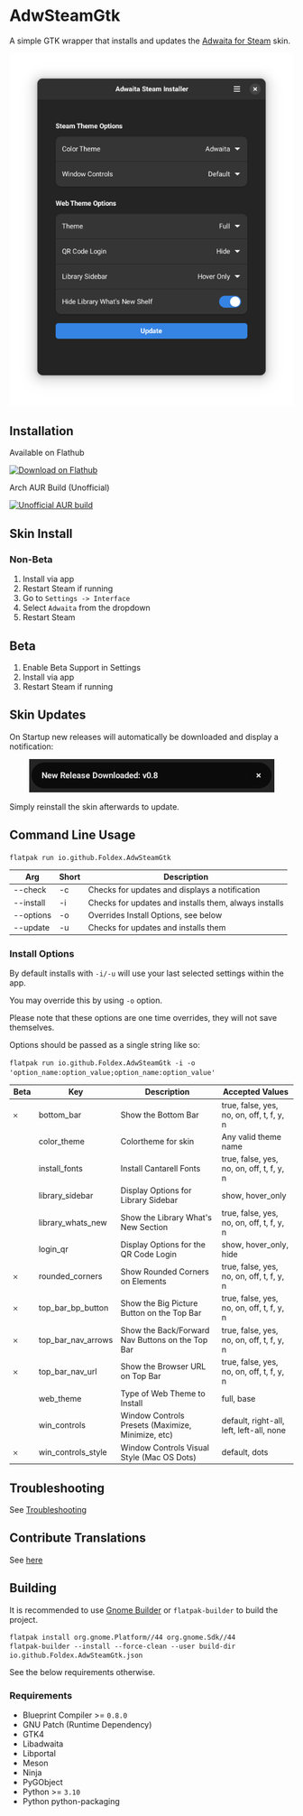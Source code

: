 # AdwSteamGtk

A simple GTK wrapper that installs and updates the [Adwaita for Steam](https://github.com/tkashkin/Adwaita-for-Steam) skin.

<p align="center"><img src="img/screen.png?raw=true" /></p>

## Installation

Available on Flathub

<a href="https://flathub.org/apps/details/io.github.Foldex.AdwSteamGtk">
    <img width="200" alt="Download on Flathub" src="https://flathub.org/assets/badges/flathub-badge-i-en.svg"/>
</a>

<br/>

Arch AUR Build (Unofficial)

<a href="https://aur.archlinux.org/packages/adwsteamgtk">
    <img width="200" alt="Unofficial AUR build" src="https://img.shields.io/aur/version/adwsteamgtk?style=for-the-badge">
</a>

## Skin Install

### Non-Beta

1. Install via app
2. Restart Steam if running
3. Go to `Settings -> Interface`
4. Select `Adwaita` from the dropdown
5. Restart Steam

## Beta

1. Enable Beta Support in Settings
2. Install via app
3. Restart Steam if running

## Skin Updates

On Startup new releases will automatically be downloaded and display a notification:

<p align="center"><img src="img/update.png?raw=true" /></p>

Simply reinstall the skin afterwards to update.

## Command Line Usage

`flatpak run io.github.Foldex.AdwSteamGtk`

| Arg             | Short  | Description                                              |
| --------------  | ------ | -------------------------------------------------------- |
| --check         | -c     | Checks for updates and displays a notification           |
| --install       | -i     | Checks for updates and installs them, always installs    |
| --options       | -o     | Overrides Install Options, see below                     |
| --update        | -u     | Checks for updates and installs them                     |

### Install Options

By default installs with `-i/-u` will use your last selected settings within the app.

You may override this by using `-o` option.

Please note that these options are one time overrides, they will not save themselves.

Options should be passed as a single string like so:

`flatpak run io.github.Foldex.AdwSteamGtk -i -o 'option_name:option_value;option_name:option_value'`

| Beta | Key                | Description                                        | Accepted Values                                          |
| ---- | ------------------ | -------------------------------------------------- | -------------------------------------------------------- |
| 𐄂    | bottom_bar         | Show the Bottom Bar                                | true, false, yes, no, on, off, t, f, y, n                |
|      | color_theme        | Colortheme for skin                                | Any valid theme name                                     |
|      | install_fonts      | Install Cantarell Fonts                            | true, false, yes, no, on, off, t, f, y, n                |
|      | library_sidebar    | Display Options for Library Sidebar                | show, hover_only                                         |
|      | library_whats_new  | Show the Library What's New Section                | true, false, yes, no, on, off, t, f, y, n                |
|      | login_qr           | Display Options for the QR Code Login              | show, hover_only, hide                                   |
| 𐄂    | rounded_corners    | Show Rounded Corners on Elements                   | true, false, yes, no, on, off, t, f, y, n                |
| 𐄂    | top_bar_bp_button  | Show the Big Picture Button on the Top Bar         | true, false, yes, no, on, off, t, f, y, n                |
| 𐄂    | top_bar_nav_arrows | Show the Back/Forward Nav Buttons on the Top Bar   | true, false, yes, no, on, off, t, f, y, n                |
| 𐄂    | top_bar_nav_url    | Show the Browser URL on Top Bar                    | true, false, yes, no, on, off, t, f, y, n                |
|      | web_theme          | Type of Web Theme to Install                       | full, base                                               |
|      | win_controls       | Window Controls Presets (Maximize, Minimize, etc)  | default, right-all, left, left-all, none                 |
| 𐄂    | win_controls_style | Window Controls Visual Style (Mac OS Dots)         | default, dots                                            |

## Troubleshooting

See [Troubleshooting](https://github.com/Foldex/AdwSteamGtk/wiki/Troubleshooting)

## Contribute Translations

See [here](/po)

## Building

It is recommended to use [Gnome Builder](https://wiki.gnome.org/Apps/Builder) or `flatpak-builder` to build the project.

```
flatpak install org.gnome.Platform//44 org.gnome.Sdk//44
flatpak-builder --install --force-clean --user build-dir io.github.Foldex.AdwSteamGtk.json
```

See the below requirements otherwise.

### Requirements

- Blueprint Compiler >= `0.8.0`
- GNU Patch (Runtime Dependency)
- GTK4
- Libadwaita
- Libportal
- Meson
- Ninja
- PyGObject
- Python >= `3.10`
- Python python-packaging

